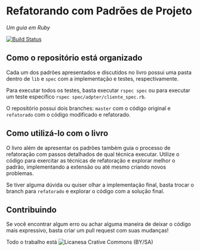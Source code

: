 # Refatorando com Padrões de Projeto
_Um guia em Ruby_

[![Build Status](https://snap-ci.com/MarcosX/rppr/branch/refatorado/build_image)](https://snap-ci.com/MarcosX/rppr/branch/refatorado)

## Como o repositório está organizado

Cada um dos padrões apresentados e discutidos no livro possui uma pasta dentro de `lib` e `spec` com a implementação e testes, respectivamente.

Para executar todos os testes, basta executar `rspec spec` ou para executar um teste específico `rspec spec/adpter/cliente_spec.rb`.

O repositório possui dois branches: `master` com o código original e `refatorado` com o código modificado e refatorado.

## Como utilizá-lo com o livro

O livro além de apresentar os padrões também guia o processo de refatoração com passos detalhados de qual técnica executar. Utilize o código para exercitar as técnicas de refatoração e explorar melhor o padrão, implementando a extensão ou até mesmo criando novos problemas.

Se tiver alguma dúvida ou quiser olhar a implementação final, basta trocar o branch para `refatorado` e explorar o código com a solução final.

## Contribuindo

Se você encontrar algum erro ou achar alguma maneira de deixar o código mais expressivo, basta criar um pull request com suas mudanças!

Todo o trabalho está 
![Licanesa Crative Commons (BY/SA)](https://licensebuttons.net/l/by-sa/3.0/88x31.png "Creative Commons")
